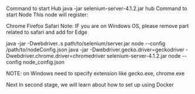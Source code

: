 Command to start Hub
java -jar selenium-server-4.1.2.jar hub
Command to start Node
This node will register:

Chrome
Firefox
Safari
Note: IF you are on Windows OS, please remove part related to safari and add for Edge

java -jar -Dwebdriver.<type>.<name>s path/to/selenium/server.jar node --config /path/to/nodeConfig.json
java -jar -Dwebdriver.gecko.driver=geckodriver -Dwebdriver.chrome.driver=chromedriver selenium-server-4.1.2.jar node --config node_config.json

NOTE: on Windows need to specify extension like gecko.exe, chrome.exe

Next
In second stage, we will learn about how to set up using Docker